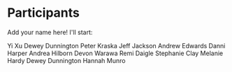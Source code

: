 
# Participants

Add your name here! I'll start:

Yi Xu
Dewey Dunnington 
Peter Kraska
Jeff Jackson
Andrew Edwards
Danni Harper
Andrea Hilborn
Devon Warawa
Remi Daigle
Stephanie Clay
Melanie Hardy
Dewey Dunnington
Hannah Munro
